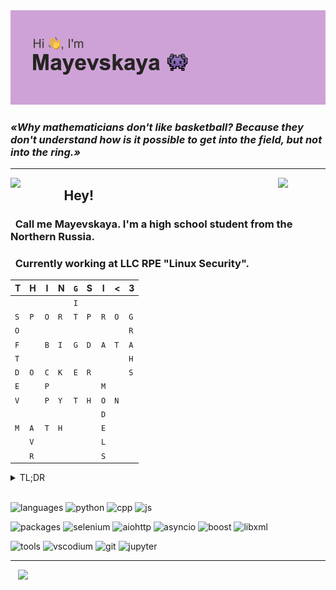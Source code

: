 <img src=".src/header.png">

### _«Why mathematicians don't like basketball? Because they don't understand how is it possible to get into the field, but not into the ring.»_
---
<img src="https://media.tenor.com/gSl1GTJY-NcAAAAC/rhobh-cat.gif" width=15% align=left>
<img src="https://media.tenor.com/-U6ekx6uNK4AAAAd/cat-spin-pyramid.gif" width=15% align=right>

## &nbsp;&nbsp;**Hey!**
### &nbsp;&nbsp;Call me Mayevskaya. I'm a high school student from the Northern Russia.
### &nbsp;&nbsp;Currently working at LLC RPE "Linux Security".

|T|H|I|N|`G`|S|I|<|3|
|-|-|-|-|-|-|-|-|-|
|||||`I`|
|`S`|`P`|`O`|`R`|`T`|`P`|`R`|`O`|`G`
|`O`||||||||`R`
|`F`||`B`|`I`|`G`|`D`|`A`|`T`|`A`
|`T`||||||||`H`|
|`D`|`O`|`C`|`K`|`E`|`R`|||`S`
|`E`||`P`||||`M`
|`V`||`P`|`Y`|`T`|`H`|`O`|`N`
|||||||`D`
|`M`|`A`|`T`|`H`|||`E`
||`V`|||||`L`
||`R`|||||`S`

<details>
  <summary>TL;DR</summary>
  <ul>
    <li>Git
    <li>Docker
    <li>Sport Programming
    <li>Big Data : Big Data and all its deritatives
    <li>Software Development
    <li>Models : Passionate about creating different prediction models, especially based on regression
    <li>Math : Exploring math analysis and high math to understand Machine Learning algorithms better
    <li>CPP+Python : Favorite (most used) langauges
    <li>AVR micocontrollers : Woking with Arduino boards is my hobby
  </ul>
</details>

<br>

![languages](https://img.shields.io/static/v1?label=&message=languages:&color=F1DDCF&style=flat-square)
![python](https://img.shields.io/static/v1?logo=python&label=&message=python&color=7E587E&logoColor=AAA&style=flat-square&link=)
![cpp](https://img.shields.io/static/v1?logo=c%2B%2B&label=&message=cpp&color=7E587E&logoColor=AAA&style=flat-square&link=)
![js](https://img.shields.io/static/v1?logo=javascript&label=&message=javascript&color=7E587E&logoColor=AAA&style=flat-square&link=)


![packages](https://img.shields.io/static/v1?label=&message=packages:&color=F1DDCF&style=flat-square)
![selenium](https://img.shields.io/static/v1?logo=selenium&label=&message=selenium&color=7E587E&logoColor=AAA&style=flat-square&link=)
![aiohttp](https://img.shields.io/static/v1?logo=aiohttp&label=&message=aiohttp&color=7E587E&logoColor=AAA&style=flat-square&link=)
![asyncio](https://img.shields.io/static/v1?logo=&label=&message=asyncio&color=7E587E&logoColor=AAA&style=flat-square&link=)
![boost](https://img.shields.io/static/v1?logo=boost&label=&message=boost&color=7E587E&logoColor=AAA&style=flat-square&link=)
![libxml](https://img.shields.io/static/v1?logo=libxml&label=&message=libxml&color=7E587E&logoColor=AAA&style=flat-square&link=)


![tools](https://img.shields.io/static/v1?label=&message=tools:&color=F1DDCF&style=flat-square)
![vscodium](https://img.shields.io/static/v1?logo=vscodium&label=&message=vscodium&color=7E587E&logoColor=AAA&style=flat-square)
![git](https://img.shields.io/static/v1?logo=git&label=&message=git&color=7E587E&logoColor=AAA&style=flat-square)
![jupyter](https://img.shields.io/static/v1?logo=jupyter&label=&message=jupyter&color=7E587E&logoColor=AAA&style=flat-square)

----

&nbsp;&nbsp;
<a href="mailto:mayevskaya.av@gmail.com">
<img src="https://simpleicons.vercel.app/gmail/6A5ACD" width=2.5%>
</a>
